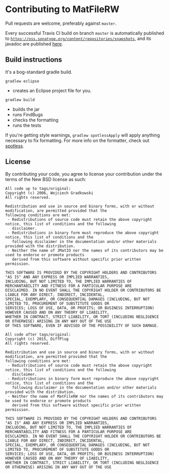 # Contributing to MatFileRW

Pull requests are welcome, preferably against `master`.

Every successful Travis CI build on branch `master` is automatically published to [`https://oss.sonatype.org/content/repositories/snapshots`](https://oss.sonatype.org/content/repositories/snapshots/com/diffplug/), and its javadoc are published [here](http://diffplug.github.io/jmatio/javadoc/snapshot/).

## Build instructions

It's a bog-standard gradle build.

`gradlew eclipse`
* creates an Eclipse project file for you.

`gradlew build`
* builds the jar
* runs FindBugs
* checks the formatting
* runs the tests

If you're getting style warnings, `gradlew spotlessApply` will apply anything necessary to fix formatting. For more info on the formatter, check out [spotless](https://github.com/diffplug/spotless).

## License

By contributing your code, you agree to license your contribution under the terms of the New BSD license as such:

```
All code up to tags/original:
Copyright (c) 2006, Wojciech Gradkowski
All rights reserved.

Redistribution and use in source and binary forms, with or without modification, are permitted provided that the
following conditions are met:
 - Redistributions of source code must retain the above copyright notice, this list of conditions and the following
   disclaimer.
 - Redistributions in binary form must reproduce the above copyright notice, this list of conditions and the
   following disclaimer in the documentation and/or other materials provided with the distribution.
 - Neither the name of JMatIO nor the names of its contributors may be used to endorse or promote products
   derived from this software without specific prior written permission.

THIS SOFTWARE IS PROVIDED BY THE COPYRIGHT HOLDERS AND CONTRIBUTORS "AS IS" AND ANY EXPRESS OR IMPLIED WARRANTIES,
INCLUDING, BUT NOT LIMITED TO, THE IMPLIED WARRANTIES OF MERCHANTABILITY AND FITNESS FOR A PARTICULAR PURPOSE ARE
DISCLAIMED. IN NO EVENT SHALL THE COPYRIGHT HOLDER OR CONTRIBUTORS BE LIABLE FOR ANY DIRECT, INDIRECT, INCIDENTAL,
SPECIAL, EXEMPLARY, OR CONSEQUENTIAL DAMAGES (INCLUDING, BUT NOT LIMITED TO, PROCUREMENT OF SUBSTITUTE GOODS OR
SERVICES; LOSS OF USE, DATA, OR PROFITS; OR BUSINESS INTERRUPTION) HOWEVER CAUSED AND ON ANY THEORY OF LIABILITY,
WHETHER IN CONTRACT, STRICT LIABILITY, OR TORT (INCLUDING NEGLIGENCE OR OTHERWISE) ARISING IN ANY WAY OUT OF THE USE
OF THIS SOFTWARE, EVEN IF ADVISED OF THE POSSIBILITY OF SUCH DAMAGE.

All code after tags/original:
Copyright (c) 2015, DiffPlug
All rights reserved.

Redistribution and use in source and binary forms, with or without modification, are permitted provided that the
following conditions are met:
 - Redistributions of source code must retain the above copyright notice, this list of conditions and the following
   disclaimer.
 - Redistributions in binary form must reproduce the above copyright notice, this list of conditions and the
   following disclaimer in the documentation and/or other materials provided with the distribution.
 - Neither the name of MatFileRW nor the names of its contributors may be used to endorse or promote products
   derived from this software without specific prior written permission.

THIS SOFTWARE IS PROVIDED BY THE COPYRIGHT HOLDERS AND CONTRIBUTORS "AS IS" AND ANY EXPRESS OR IMPLIED WARRANTIES,
INCLUDING, BUT NOT LIMITED TO, THE IMPLIED WARRANTIES OF MERCHANTABILITY AND FITNESS FOR A PARTICULAR PURPOSE ARE
DISCLAIMED. IN NO EVENT SHALL THE COPYRIGHT HOLDER OR CONTRIBUTORS BE LIABLE FOR ANY DIRECT, INDIRECT, INCIDENTAL,
SPECIAL, EXEMPLARY, OR CONSEQUENTIAL DAMAGES (INCLUDING, BUT NOT LIMITED TO, PROCUREMENT OF SUBSTITUTE GOODS OR
SERVICES; LOSS OF USE, DATA, OR PROFITS; OR BUSINESS INTERRUPTION) HOWEVER CAUSED AND ON ANY THEORY OF LIABILITY,
WHETHER IN CONTRACT, STRICT LIABILITY, OR TORT (INCLUDING NEGLIGENCE OR OTHERWISE) ARISING IN ANY WAY OUT OF THE USE
```
